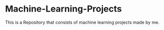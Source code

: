 # Machine-Learning-Projects

This is a Repository that consists of machine learning projects made by me.
